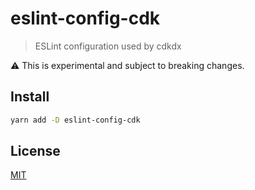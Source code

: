# eslint-config-cdk
> ESLint configuration used by cdkdx

:warning: This is experimental and subject to breaking changes.

## Install

```sh
yarn add -D eslint-config-cdk
```

## License

[MIT](LICENSE)
